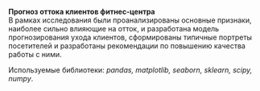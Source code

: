 **Прогноз оттока клиентов фитнес-центра**   
В рамках исследования были проанализированы основные признаки, наиболее сильно влияющие на отток, и разработана модель прогнозирования ухода клиентов,   сформированы типичные портреты посетителей и разработаны рекомендации по повышению качества работы с ними.

Используемые библиотеки: *pandas, matplotlib, seaborn, sklearn, scipy, numpy*.  
